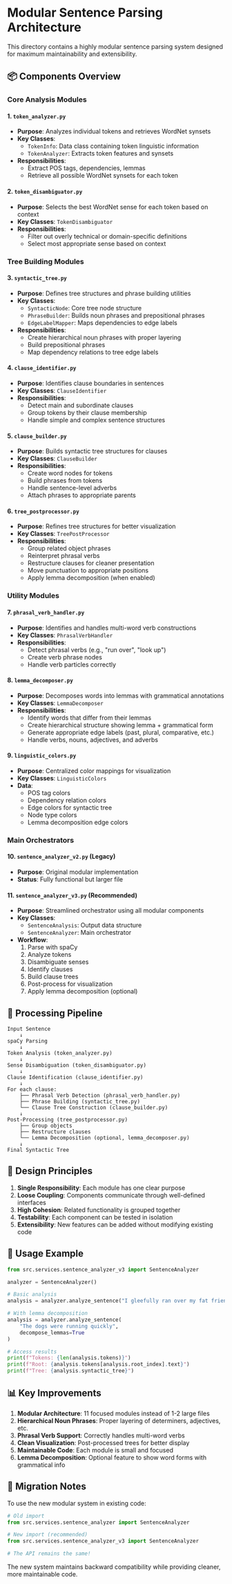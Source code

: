 # Modular Sentence Parsing Architecture

This directory contains a highly modular sentence parsing system designed for maximum maintainability and extensibility.

## 📦 Components Overview

### Core Analysis Modules

#### 1. `token_analyzer.py`
- **Purpose**: Analyzes individual tokens and retrieves WordNet synsets
- **Key Classes**: 
  - `TokenInfo`: Data class containing token linguistic information
  - `TokenAnalyzer`: Extracts token features and synsets
- **Responsibilities**:
  - Extract POS tags, dependencies, lemmas
  - Retrieve all possible WordNet synsets for each token

#### 2. `token_disambiguator.py`
- **Purpose**: Selects the best WordNet sense for each token based on context
- **Key Classes**: `TokenDisambiguator`
- **Responsibilities**:
  - Filter out overly technical or domain-specific definitions
  - Select most appropriate sense based on context

### Tree Building Modules

#### 3. `syntactic_tree.py`
- **Purpose**: Defines tree structures and phrase building utilities
- **Key Classes**:
  - `SyntacticNode`: Core tree node structure
  - `PhraseBuilder`: Builds noun phrases and prepositional phrases
  - `EdgeLabelMapper`: Maps dependencies to edge labels
- **Responsibilities**:
  - Create hierarchical noun phrases with proper layering
  - Build prepositional phrases
  - Map dependency relations to tree edge labels

#### 4. `clause_identifier.py`
- **Purpose**: Identifies clause boundaries in sentences
- **Key Classes**: `ClauseIdentifier`
- **Responsibilities**:
  - Detect main and subordinate clauses
  - Group tokens by their clause membership
  - Handle simple and complex sentence structures

#### 5. `clause_builder.py`
- **Purpose**: Builds syntactic tree structures for clauses
- **Key Classes**: `ClauseBuilder`
- **Responsibilities**:
  - Create word nodes for tokens
  - Build phrases from tokens
  - Handle sentence-level adverbs
  - Attach phrases to appropriate parents

#### 6. `tree_postprocessor.py`
- **Purpose**: Refines tree structures for better visualization
- **Key Classes**: `TreePostProcessor`
- **Responsibilities**:
  - Group related object phrases
  - Reinterpret phrasal verbs
  - Restructure clauses for cleaner presentation
  - Move punctuation to appropriate positions
  - Apply lemma decomposition (when enabled)

### Utility Modules

#### 7. `phrasal_verb_handler.py`
- **Purpose**: Identifies and handles multi-word verb constructions
- **Key Classes**: `PhrasalVerbHandler`
- **Responsibilities**:
  - Detect phrasal verbs (e.g., "run over", "look up")
  - Create verb phrase nodes
  - Handle verb particles correctly

#### 8. `lemma_decomposer.py`
- **Purpose**: Decomposes words into lemmas with grammatical annotations
- **Key Classes**: `LemmaDecomposer`
- **Responsibilities**:
  - Identify words that differ from their lemmas
  - Create hierarchical structure showing lemma + grammatical form
  - Generate appropriate edge labels (past, plural, comparative, etc.)
  - Handle verbs, nouns, adjectives, and adverbs

#### 9. `linguistic_colors.py`
- **Purpose**: Centralized color mappings for visualization
- **Key Classes**: `LinguisticColors`
- **Data**:
  - POS tag colors
  - Dependency relation colors
  - Edge colors for syntactic tree
  - Node type colors
  - Lemma decomposition edge colors

### Main Orchestrators

#### 10. `sentence_analyzer_v2.py` (Legacy)
- **Purpose**: Original modular implementation
- **Status**: Fully functional but larger file

#### 11. `sentence_analyzer_v3.py` (Recommended)
- **Purpose**: Streamlined orchestrator using all modular components
- **Key Classes**:
  - `SentenceAnalysis`: Output data structure
  - `SentenceAnalyzer`: Main orchestrator
- **Workflow**:
  1. Parse with spaCy
  2. Analyze tokens
  3. Disambiguate senses
  4. Identify clauses
  5. Build clause trees
  6. Post-process for visualization
  7. Apply lemma decomposition (optional)

## 🔄 Processing Pipeline

```
Input Sentence
    ↓
spaCy Parsing
    ↓
Token Analysis (token_analyzer.py)
    ↓
Sense Disambiguation (token_disambiguator.py)
    ↓
Clause Identification (clause_identifier.py)
    ↓
For each clause:
    ├── Phrasal Verb Detection (phrasal_verb_handler.py)
    ├── Phrase Building (syntactic_tree.py)
    └── Clause Tree Construction (clause_builder.py)
    ↓
Post-Processing (tree_postprocessor.py)
    ├── Group objects
    ├── Restructure clauses
    └── Lemma Decomposition (optional, lemma_decomposer.py)
    ↓
Final Syntactic Tree
```

## 🎯 Design Principles

1. **Single Responsibility**: Each module has one clear purpose
2. **Loose Coupling**: Components communicate through well-defined interfaces
3. **High Cohesion**: Related functionality is grouped together
4. **Testability**: Each component can be tested in isolation
5. **Extensibility**: New features can be added without modifying existing code

## 🔧 Usage Example

```python
from src.services.sentence_analyzer_v3 import SentenceAnalyzer

analyzer = SentenceAnalyzer()

# Basic analysis
analysis = analyzer.analyze_sentence("I gleefully ran over my fat friend with a scooter")

# With lemma decomposition
analysis = analyzer.analyze_sentence(
    "The dogs were running quickly",
    decompose_lemmas=True
)

# Access results
print(f"Tokens: {len(analysis.tokens)}")
print(f"Root: {analysis.tokens[analysis.root_index].text}")
print(f"Tree: {analysis.syntactic_tree}")
```

## 📊 Key Improvements

1. **Modular Architecture**: 11 focused modules instead of 1-2 large files
2. **Hierarchical Noun Phrases**: Proper layering of determiners, adjectives, etc.
3. **Phrasal Verb Support**: Correctly handles multi-word verbs
4. **Clean Visualization**: Post-processed trees for better display
5. **Maintainable Code**: Each module is small and focused
6. **Lemma Decomposition**: Optional feature to show word forms with grammatical info

## 🔄 Migration Notes

To use the new modular system in existing code:

```python
# Old import
from src.services.sentence_analyzer import SentenceAnalyzer

# New import (recommended)
from src.services.sentence_analyzer_v3 import SentenceAnalyzer

# The API remains the same!
```

The new system maintains backward compatibility while providing cleaner, more maintainable code. 